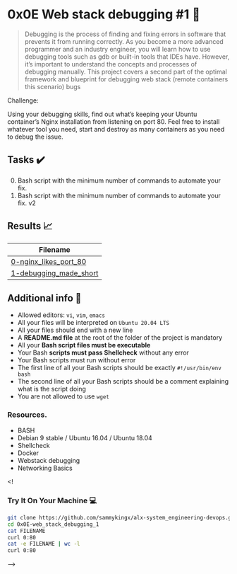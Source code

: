 # 0x0E Web stack debugging #1 :wrench:

> Debugging is the process of finding and fixing errors in software that prevents it from running correctly. As you become a more advanced programmer and an industry engineer, you will learn how to use debugging tools such as gdb or built-in tools that IDEs have. However, it’s important to understand the concepts and processes of debugging manually. This project covers a second part of the optimal framework and blueprint for debugging web stack (remote containers this scenario) bugs

Challenge:

Using your debugging skills, find out what’s keeping your Ubuntu container’s Nginx installation from listening on port 80. Feel free to install whatever tool you need, start and destroy as many containers as you need to debug the issue.


## Tasks :heavy_check_mark:

0. Bash script with the minimum number of commands to automate your fix.
1. Bash script with the minimum number of commands to automate your fix. v2


## Results :chart_with_upwards_trend:

| Filename |
| ------ |
| [0-nginx_likes_port_80](./0-nginx_likes_port_80)|
| [1-debugging_made_short](./1-debugging_made_short)|

## Additional info :construction:

- Allowed editors: `vi`, `vim`, `emacs`
- All your files will be interpreted on `Ubuntu 20.04 LTS`
- All your files should end with a new line
- A __README.md file__ at the root of the folder of the project is mandatory
- All your __Bash script files must be executable__
- Your Bash __scripts must pass Shellcheck__ without any error
- Your Bash scripts must run without error
- The first line of all your Bash scripts should be exactly `#!/usr/bin/env bash`
- The second line of all your Bash scripts should be a comment explaining what is the script doing
- You are not allowed to use `wget`

### Resources.

- BASH
- Debian 9 stable / Ubuntu 16.04 / Ubuntu 18.04 
- Shellcheck
- Docker
- Webstack debugging
- Networking Basics

<!
### Try It On Your Machine :computer:
```bash
git clone https://github.com/sammykingx/alx-system_engineering-devops.git
cd 0x0E-web_stack_debugging_1
cat FILENAME
curl 0:80
cat -e FILENAME | wc -l
curl 0:80
```
-->
